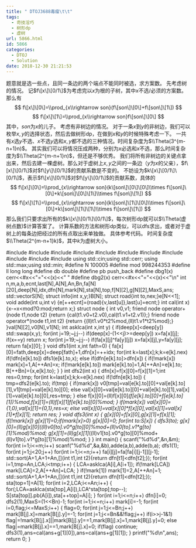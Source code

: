 ```yaml
---
title: " DTOJ3688毒瘤\t\t"
tags:
  - 奇技淫巧
  - 树形dp
  - 虚树
url: 5866.html
id: 5866
categories:
  - DTOJ
  - Solution
date: 2018-12-30 21:21:53
---
```


题意就是选一些点，且同一条边的两个端点不能同时被选，求方案数。 先考虑树的情况。 记$f\[x\]\[0/1\]$为考虑完以$x$为根的子树，其中$x$不选/必须的方案数。 那么有 $$ f\[x\]\[0\]=\\prod_{x\\rightarrow son}(f\[son\]\[0\]+f\[son\]\[1\]) $$ $$ f\[x\]\[1\]=\\prod_{x\\rightarrow son}f\[son\]\[0\] $$ 其中，$son$为$x$的儿子。 考虑有非树边的情况。 对于一条$x$到$y$的非树边，我们可以枚举$x,y$的选择状态，然后去做树形dp，在做到$x$和$y$的时候特殊考虑一下。 一共有$x$选$y$不选、$x$不选$y$选和$x,y$都不选的三种情况。时间复杂度为$\\Theta(3^{m-n+1}n)$。 其实我们可以将情况压成两种，分别为$x$必选和$x$不选，那么时间复杂度为$\\Theta(2^{m-n+1}n)$，但还是不够优秀。 我们将所有非树边的关键点拿出来，然后去建一棵虚树。那么对于虚树上$x,y$之间的一条边（$y$为$x$的父亲），$f\[x\]\[0/1\]$对$f\[y\]\[0/1\]$的贡献系数是不变的。 不妨设为$k\[x\]\[0/1\]\[0/1\]$，表示$f\[x\]\[0/1\]$对$f\[y\]\[0/1\]$的贡献系数，具体的 $$ f\[x\]\[0\]=\\prod_{x\\rightarrow son}(k\[son\]\[0\]\[0\]\\times f\[son\]\[0\]+k\[son\]\[0\]\[1\]\\times f\[son\]\[1\]) $$ $$ f\[x\]\[1\]=\\prod_{x\\rightarrow son}(k\[son\]\[1\]\[0\]\\times f\[son\]\[0\]+k\[son\]\[1\]\[1\]\\times f\[son\]\[1\]) $$ 那么我们只要求出所有的$k\[x\]\[0/1\]\[0/1\]$，每次树形dp就可以$\\Theta(虚树点数)$计算答案了。 计算系数的方法和树形dp类似，可以dfs求出，或者对于虚树上的每条边把经过的所有点取出来单独做。 具体参考代码。 时间复杂度$\\Theta(2^{m-n+1}k)​$，其中$k​$为虚树大小。

#include<iostream>
#include<cstdio>
#include<cstdlib>
#include<cmath>
#include<cstring>
#include<string>
#include<algorithm>
#include<queue>
#include<vector>
#include<set>
#include<map>
using std::cin;using std::cerr;
using std::max;using std::min;
#define N 100005
#define mod 998244353
#define ll long long
#define db double
#define pb push_back
#define dbg1(x) cerr<<#x<<"="<<(x)<<" "
#define dbg2(x) cerr<<#x<<"="<<(x)<<"\\n"
int n,m,a,b,ecnt,last\[N\],A\[N\],An,Bn,fa\[N\]\[20\],deep\[N\],idx,dfn\[N\],mark\[N\],sta\[N\],top,f\[N\]\[2\],g\[N\]\[2\],MaxS,ans;
std::vector<int>S\[N\];
struct info{int x,y;}B\[N\];
struct road{int to,nex;}e\[N<<1\];
void adde(int u,int v) {e\[++ecnt\]=(road){v,last\[u\]},last\[u\]=ecnt;}
int cal(int x) {x-=x<mod?0:mod;return x;}
struct node
{
	int v0,v1;
	friend node operator+(node t1,node t2) {return {cal(t1.v0+t2.v0),cal(t1.v1+t2.v1)};}
	friend node operator*(node t1,int t2) {return {(ll)t1.v0\*t2%mod,(ll)t1.v1\*t2%mod};}
}val\[N\]\[2\],v0\[N\],v1\[N\];
int asklca(int x,int y)
{
	if(deep\[x\]<deep\[y\]) std::swap(x,y);
	for(int j=19;~j;j--) if(deep\[x\]-(1<<j)>=deep\[y\]) x=fa\[x\]\[j\];
	if(x==y) return x;
	for(int j=19;~j;j--) if(fa\[x\]\[j\]^fa\[y\]\[j\]) x=fa\[x\]\[j\],y=fa\[y\]\[j\];
	return fa\[x\]\[0\];
}
void dfs1(int x,int fath=0)
{
	fa\[x\]\[0\]=fath,deep\[x\]=deep\[fath\]+1,dfn\[x\]=++idx;
	for(int k=last\[x\];k;k=e\[k\].nex)
		if(!dfn\[e\[k\].to\]) dfs1(e\[k\].to,x);
		else if(dfn\[e\[k\].to\]>dfn\[x\])
		{
			if(!mark\[x\]) mark\[x\]=1,A\[++An\]=x;
			if(!mark\[e\[k\].to\]) mark\[e\[k\].to\]=1,A\[++An\]=e\[k\].to;
			B\[++Bn\]={x,e\[k\].to};
		}
}
int dfs2(int x)
{
	dfn\[x\]=f\[x\]\[0\]=f\[x\]\[1\]=1;int res=0,tmp;
	for(int k=last\[x\];k;k=e\[k\].nex) if(!dfn\[e\[k\].to\])
	{
		tmp=dfs2(e\[k\].to);
		if(tmp)
		{
			if(mark\[x\]) v0\[tmp\]=val\[e\[k\].to\]\[0\]+val\[e\[k\].to\]\[1\],v1\[tmp\]=val\[e\[k\].to\]\[0\];
			else val\[x\]\[0\]=val\[e\[k\].to\]\[0\]+val\[e\[k\].to\]\[1\],val\[x\]\[1\]=val\[e\[k\].to\]\[0\],res=tmp;
		}
		else f\[x\]\[0\]=(ll)f\[x\]\[0\]*(f\[e\[k\].to\]\[0\]+f\[e\[k\].to\]\[1\])%mod,f\[x\]\[1\]=(ll)f\[x\]\[1\]*f\[e\[k\].to\]\[0\]%mod;
	}
	if(mark\[x\]) val\[x\]\[0\]={1,0},val\[x\]\[1\]={0,1},res=x;
	else val\[x\]\[0\]=val\[x\]\[0\]\*f\[x\]\[0\],val\[x\]\[1\]=val\[x\]\[1\]\*f\[x\]\[1\];
	return res;
}
void dfs3(int x)
{
	g\[x\]\[0\]=f\[x\]\[0\],g\[x\]\[1\]=f\[x\]\[1\];
	if(!mark\[x\]) g\[x\]\[1\]=0;if(mark\[x\]>0) g\[x\]\[0\]=0;
	for(int to:S\[x\])
	{
		dfs3(to);
		g\[x\]\[0\]=(ll)g\[x\]\[0\]*((ll)v0\[to\].v0\*g\[to\]\[0\]%mod+(ll)v0\[to\].v1\*g\[to\]\[1\]%mod)%mod;
		g\[x\]\[1\]=(ll)g\[x\]\[1\]*((ll)v1\[to\].v0\*g\[to\]\[0\]%mod+(ll)v1\[to\].v1\*g\[to\]\[1\]%mod)%mod;
	}
}
int main()
{
	scanf("%d%d",&n,&m);
	for(int i=1;i<=m;i++) scanf("%d%d",&a,&b),adde(a,b),adde(b,a);
	dfs1(1);
	for(int j=1;j<20;j++)
		for(int i=1;i<=n;i++) fa\[i\]\[j\]=fa\[fa\[i\]\[j-1\]\]\[j-1\];
	std::sort(A+1,A+1+An,\[\](int t1,int t2){return dfn\[t1\]<dfn\[t2\];});
	for(int i=1,tmp=An,LCA;i<tmp;i++)
	{
		LCA=asklca(A\[i\],A\[i+1\]);
		if(!mark\[LCA\]) mark\[LCA\]=2,A\[++An\]=LCA;
	}
	if(!mark\[1\]) mark\[1\]=2,A\[++An\]=1;
	std::sort(A+1,A+1+An,\[\](int t1,int t2){return dfn\[t1\]<dfn\[t2\];});
	sta\[top=1\]=A\[1\];
	for(int i=2,LCA;i<=An;i++)
	{
		for(;LCA=asklca(sta\[top\],A\[i\]),LCA^sta\[top\];top--);
		S\[sta\[top\]\].pb(A\[i\]),sta\[++top\]=A\[i\];
	}
	for(int i=1;i<=n;i++) dfn\[i\]=0;
	dfs2(1),MaxS=(1<<Bn)-1;
	for(int i=1;i<=n;i++) mark\[i\]=-1;
	for(int i=0,flag;i<=MaxS;i++)
	{
		flag=0;
		for(int j=1;j<=Bn;j++) mark\[B\[j\].x\]=mark\[B\[j\].y\]=-1;
		for(int j=1;j<=Bn&&!flag;j++)
			if(i>>j-1&1) flag|=!mark\[B\[j\].x\]||mark\[B\[j\].y\]==1,mark\[B\[j\].x\]=1,mark\[B\[j\].y\]=0;
			else flag|=mark\[B\[j\].x\]==1,mark\[B\[j\].x\]=0;
		if(flag) continue;
		dfs3(1),ans=cal(ans+g\[1\]\[0\]),ans=cal(ans+g\[1\]\[1\]);
	}
	printf("%d\\n",ans);
	return 0;
}